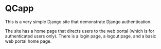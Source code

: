 # QCapp

This is a very simple Django site that demonstrate Django authentication.

The site has a home page that directs users to the web portal (which is for authenticated users only). There is a login page, a logout page, and a basic web portal home page.
